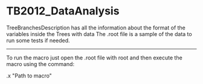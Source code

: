 # TB2012_DataAnalysis
TreeBranchesDescription has all the information about the format of the variables inside the Trees with data
The .root file is a sample of the data to run some tests if needed.

-------------------------------------------------------------------------------------------------------------

To run the macro just open the .root file with root and then execute the macro using the command:

.x "Path to macro"
